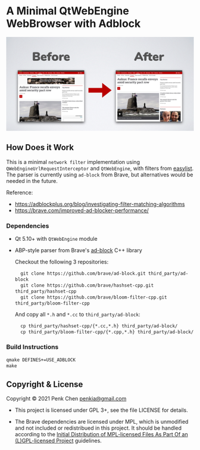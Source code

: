 # A Minimal QtWebEngine WebBrowser with Adblock

![](screenshots/adblock.jpg)

## How Does it Work 

This is a minimal `network filter` implementation using `QWebEngineUrlRequestInterceptor` and `QtWebEngine`, with filters from [easylist](https://easylist.to/easylist/easylist.txt). The parser is currently using `ad-block` from Brave, but alternatives would be needed in the future. 

Reference:
- https://adblockplus.org/blog/investigating-filter-matching-algorithms
- https://brave.com/improved-ad-blocker-performance/

### Dependencies

- Qt 5.10+ with `QtWebEngine` module 
- ABP-style parser from Brave's [ad-block](https://github.com/brave/ad-block) C++ library 

    Checkout the following 3 repositories: 

        git clone https://github.com/brave/ad-block.git third_party/ad-block 
        git clone https://github.com/brave/hashset-cpp.git third_party/hashset-cpp 
        git clone https://github.com/brave/bloom-filter-cpp.git third_party/bloom-filter-cpp 

    And copy all `*.h` and `*.cc` to `third_party/ad-block`:

        cp third_party/hashset-cpp/{*.cc,*.h} third_party/ad-block/
        cp third_party/bloom-filter-cpp/{*.cpp,*.h} third_party/ad-block/

### Build Instructions 

    qmake DEFINES+=USE_ADBLOCK
    make 

## Copyright & License 

Copyright © 2021 Penk Chen <penkia@gmail.com>

- This project is licensed under GPL 3+, see the file LICENSE for details. 

- The Brave dependencies are licensed under MPL, which is unmodified and not included or redistribued in this project. It should be handled according to the [Initial Distribution of MPL-licensed Files As Part Of an (L)GPL-licensed Project](https://www.mozilla.org/en-US/MPL/2.0/combining-mpl-and-gpl/) guidelines. 
